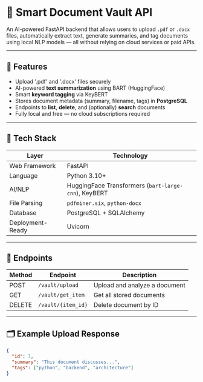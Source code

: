 # 📄 Smart Document Vault API

An AI-powered FastAPI backend that allows users to upload `.pdf` or `.docx` files, automatically extract text, generate summaries, and tag documents using local NLP models — all without relying on cloud services or paid APIs.

---

## 🚀 Features

- Upload '.pdf' and '.docx' files securely
- AI-powered **text summarization** using BART (HuggingFace)
- Smart **keyword tagging** via KeyBERT
- Stores document metadata (summary, filename, tags) in **PostgreSQL**
- Endpoints to **list**, **delete**, and (optionally) **search** documents
- Fully local and free — no cloud subscriptions required

---

## 🧰 Tech Stack

| Layer           | Technology                      |
|----------------|----------------------------------|
| Web Framework   | FastAPI                         |
| Language        | Python 3.10+                    |
| AI/NLP          | HuggingFace Transformers (`bart-large-cnn`), KeyBERT |
| File Parsing    | `pdfminer.six`, `python-docx`   |
| Database        | PostgreSQL + SQLAlchemy         |
| Deployment-Ready| Uvicorn                         |

---

## 🧪 Endpoints

| Method | Endpoint           | Description                   |
|--------|--------------------|-------------------------------|
| POST   | `/vault/upload`     | Upload and analyze a document |
| GET    | `/vault/get_item`   | Get all stored documents      |
| DELETE | `/vault/{item_id}`  | Delete document by ID         |

---

## 🗂 Example Upload Response

```json
{
  "id": 7,
  "summary": "This document discusses...",
  "tags": ["python", "backend", "architecture"]
}
